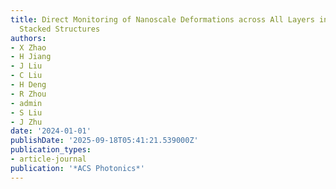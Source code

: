 ```yaml
---
title: Direct Monitoring of Nanoscale Deformations across All Layers in Three-Dimensional
  Stacked Structures
authors:
- X Zhao
- H Jiang
- J Liu
- C Liu
- H Deng
- R Zhou
- admin
- S Liu
- J Zhu
date: '2024-01-01'
publishDate: '2025-09-18T05:41:21.539000Z'
publication_types:
- article-journal
publication: '*ACS Photonics*'
---
```

